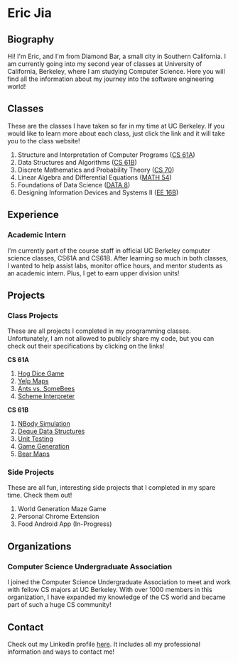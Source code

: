 # Eric Jia

## Biography
Hi! I'm Eric, and I'm from Diamond Bar, a small city in Southern California. I am currently going into my second year of classes at University of California, Berkeley, where I am studying Computer Science. Here you will find all the information about my journey into the software engineering world!

## Classes 
These are the classes I have taken so far in my time at UC Berkeley. If you would like to learn more about each class, just click the link and it will take you to the class website!

1. Structure and Interpretation of Computer Programs ([CS 61A](http://inst.eecs.berkeley.edu/~cs61a/fa17/)) 
2. Data Structures and Algorithms ([CS 61B](https://sp18.datastructur.es/))
3. Discrete Mathematics and Probability Theory ([CS 70](http://www.eecs70.org/))
4. Linear Algebra and Differential Equations ([MATH 54](https://math.berkeley.edu/courses/choosing/lowerdivcourses/math54)) 
5. Foundations of Data Science ([DATA 8](http://data8.org/fa18/))
6. Designing Information Devices and Systems II ([EE 16B](https://inst.eecs.berkeley.edu/~ee16b/sp18/))

## Experience
### Academic Intern
I'm currently part of the course staff in official UC Berkeley computer science classes, CS61A and CS61B. After learning so much in both classes, I wanted to help assist labs, monitor office hours, and mentor students as an academic intern. Plus, I get to earn upper division units!

## Projects
### Class Projects
These are all projects I completed in my programming classes. Unfortunately, I am not allowed to publicly share my code, but you can check out their specifications by clicking on the links!

**CS 61A**
1. [Hog Dice Game](http://inst.eecs.berkeley.edu/~cs61a/fa17/proj/hog/)
2. [Yelp Maps](http://inst.eecs.berkeley.edu/~cs61a/fa17/proj/maps/) 
3. [Ants vs. SomeBees](http://inst.eecs.berkeley.edu/~cs61a/fa17/proj/ants/)
4. [Scheme Interpreter](http://inst.eecs.berkeley.edu/~cs61a/fa17/proj/scheme/)

**CS 61B**
1. [NBody Simulation](https://sp18.datastructur.es/materials/proj/proj0/proj0)
2. [Deque Data Structures](https://sp18.datastructur.es/materials/proj/proj1a/proj1a)
3. [Unit Testing](https://sp18.datastructur.es/materials/proj/proj1b/proj1b)
4. [Game Generation](https://sp18.datastructur.es/materials/proj/proj2/proj2)
5. [Bear Maps](https://sp18.datastructur.es/materials/proj/proj3/proj3)

### Side Projects
These are all fun, interesting side projects that I completed in my spare time. Check them out!

1. World Generation Maze Game 
2. Personal Chrome Extension
3. Food Android App (In-Progress)

## Organizations
### Computer Science Undergraduate Association
I joined the Computer Science Undergraduate Association to meet and work with fellow CS majors at UC Berkeley. With over 1000 members in this organization, I have expanded my knowledge of the CS world and became part of such a huge CS community!

## Contact
Check out my LinkedIn profile [here](https://www.linkedin.com/in/ericjia100/). It includes all my professional information and ways to contact me!
